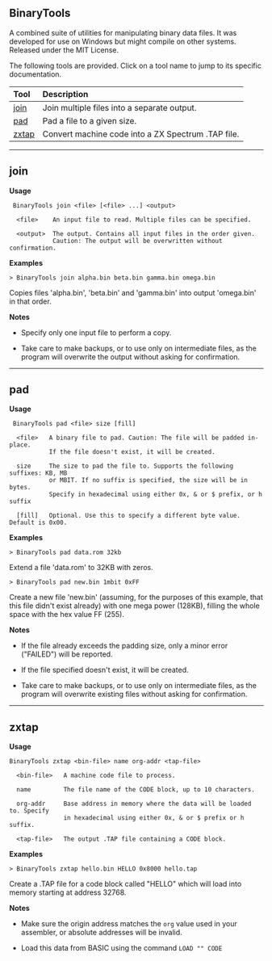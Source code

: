 
BinaryTools
-----------

A combined suite of utilities for manipulating binary data files.
It was developed for use on Windows but might compile on other systems.
Released under the MIT License.

The following tools are provided. Click on a tool name to jump to its specific documentation.

Tool  |Description
:---|:------------
[join](#join) | Join multiple files into a separate output.
[pad](#pad) | Pad a file to a given size.
[zxtap](#zxtap) | Convert machine code into a ZX Spectrum .TAP file.


---

## join

**Usage**
```
 BinaryTools join <file> [<file> ...] <output>

  <file>    An input file to read. Multiple files can be specified.

  <output>  The output. Contains all input files in the order given.
            Caution: The output will be overwritten without confirmation.
```

**Examples**

```> BinaryTools join alpha.bin beta.bin gamma.bin omega.bin```

Copies files 'alpha.bin', 'beta.bin' and 'gamma.bin' into output 'omega.bin' in that order.

**Notes**

* Specify only one input file to perform a copy.

* Take care to make backups, or to use only on intermediate files, as the program will overwrite the output without asking for confirmation.


---

## pad

**Usage**
```
 BinaryTools pad <file> size [fill]

  <file>   A binary file to pad. Caution: The file will be padded in-place.
           If the file doesn't exist, it will be created.

  size     The size to pad the file to. Supports the following suffixes: KB, MB
           or MBIT. If no suffix is specified, the size will be in bytes.
           Specify in hexadecimal using either 0x, & or $ prefix, or h suffix

  [fill]   Optional. Use this to specify a different byte value. Default is 0x00.
```

**Examples**

```> BinaryTools pad data.rom 32kb```

Extend a file 'data.rom' to 32KB with zeros.

```> BinaryTools pad new.bin 1mbit 0xFF```

Create a new file 'new.bin' (assuming, for the purposes of this example, that this file didn't exist already) with one mega power (128KB), filling the whole space with the hex value FF (255).

**Notes**

* If the file already exceeds the padding size, only a minor error ("FAILED") will be reported.

* If the file specified doesn't exist, it will be created.

* Take care to make backups, or to use only on intermediate files, as the program will overwrite existing files without asking for confirmation.


---

## zxtap

**Usage**
```
BinaryTools zxtap <bin-file> name org-addr <tap-file>

  <bin-file>   A machine code file to process.

  name         The file name of the CODE block, up to 10 characters.

  org-addr     Base address in memory where the data will be loaded to. Specify
               in hexadecimal using either 0x, & or $ prefix or h suffix.

  <tap-file>   The output .TAP file containing a CODE block.
```

**Examples**

```> BinaryTools zxtap hello.bin HELLO 0x8000 hello.tap```

Create a .TAP file for a code block called "HELLO" which will load into memory starting at address 32768. 

**Notes**

* Make sure the origin address matches the `org` value used in your assembler, or absolute addresses will be invalid.

* Load this data from BASIC using the command `LOAD "" CODE`




